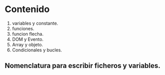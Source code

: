 # Contenido
1. variables y constante.
2. funciones.
3. funcion flecha.
4. DOM y Evento.
5. Array y objeto.
6. Condicionales y bucles.

## Nomenclatura para escribir ficheros y variables.